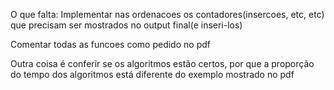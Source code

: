 O que falta:
  Implementar nas ordenacoes os contadores(insercoes, etc, etc) que precisam ser mostrados no output final(e inseri-los)

  Comentar todas as funcoes como pedido no pdf

  Outra coisa é conferir se os algoritmos estão certos, por que a proporção do tempo dos algoritmos está diferente do exemplo mostrado no pdf
